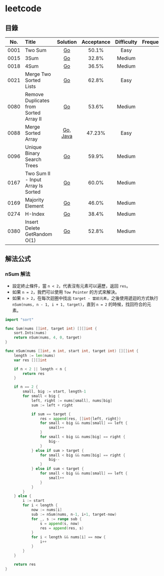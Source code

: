 # leetcode

## 目錄

| No.    |  Title  |                                                  Solution                                                   |  Acceptance |  Difficulty |  Frequency |
|:--------:|:--------------------------------------------------------------|:-----------------------------------------------------------------------------------------------------------:|:--------:|:--------:|:--------:|
|0001|Two Sum|                    [Go](https://github.com/POABOB/leetcode/tree/main/0001.%20Two%20Sum)                     |50.1%|Easy||
|0015|3Sum|                       [Go](https://github.com/POABOB/leetcode/tree/main/0015.%203Sum)                       |32.8%|Medium||
|0018|4Sum|                       [Go](https://github.com/POABOB/leetcode/tree/main/0018.%204Sum)                       |36.5%|Medium||
|0021|Merge Two Sorted Lists|           [Go](https://github.com/POABOB/leetcode/tree/main/0021.%20Merge%20Two%20Sorted%20Lists)           |62.8%|Easy||
|0080|Remove Duplicates from Sorted Array II| [Go](https://github.com/POABOB/leetcode/tree/main/0080.%20Remove%20Duplicates%20from%20Sorted%20Array%20II) |53.6%|Medium||
|0088|Merge Sorted Array|             [Go, Java](https://github.com/POABOB/leetcode/tree/main/0088.%20Merge%20Sorted%20Array)             |47.23%|Easy||
|0096|Unique Binary Search Trees|         [Go](https://github.com/POABOB/leetcode/tree/main/0096.%20Unique%20Binary%20Search%20Trees)         |59.9%|Medium||
|0167|Two Sum II - Input Array Is Sorted| [Go](https://github.com/POABOB/leetcode/tree/main/0167.%20Two%20Sum%20II%20-%20Input%20Array%20Is%20Sorted) |60.0%|Medium||
|0169|Majority Element|                [Go](https://github.com/POABOB/leetcode/tree/main/0169.%20Majority%20Element)                |46.0%|Medium||
|0274|H-Index|                     [Go](https://github.com/POABOB/leetcode/tree/main/0274.%20H-Index)                      |38.4%|Medium||
|0380|Insert Delete GetRandom O(1)|        [Go](https://github.com/POABOB/leetcode/tree/main/0380.%20Insert%20Delete%20GetRandom%20O(1))        |52.8%|Medium||

## 解法公式

### nSum 解法

- 設定終止條件，當 `n < 2`，代表沒有元素可以遍歷，返回 `res`。
- 如果 `n = 2`，我們可以使用 `Tow Pointer` 的方式來解決。
- 如果 `n > 2`，在每次迴圈中找出 `target - 當前元素`，之後使用遞迴的方式執行 `nSum(nums, n - 1, i + 1, target)`，直到 `n = 2` 的時候，找回符合的元素。

```go
import "sort"

func Sum(nums []int, target int) [][]int {
	sort.Ints(nums)
	return nSum(nums, 4, 0, target)
}

func nSum(nums []int, n int, start int, target int) [][]int {
	length := len(nums)
	var res [][]int

	if n < 2 || length < n {
		return res
	}

	if n == 2 {
		small, big := start, length-1
		for small < big {
			left, right := nums[small], nums[big]
			sum := left + right

			if sum == target {
				res = append(res, []int{left, right})
				for small < big && nums[small] == left {
					small++
				}
				for small < big && nums[big] == right {
					big--
				}
			} else if sum > target {
				for small < big && nums[big] == right {
					big--
				}
			} else if sum < target {
				for small < big && nums[small] == left {
					small++
				}
			}
		}
	} else {
		i := start
		for i < length {
			now := nums[i]
			sub := nSum(nums, n-1, i+1, target-now)
			for _, s := range sub {
				s = append(s, now)
				res = append(res, s)
			}
			for i < length && nums[i] == now {
				i++
			}
		}
	}

	return res
}
```